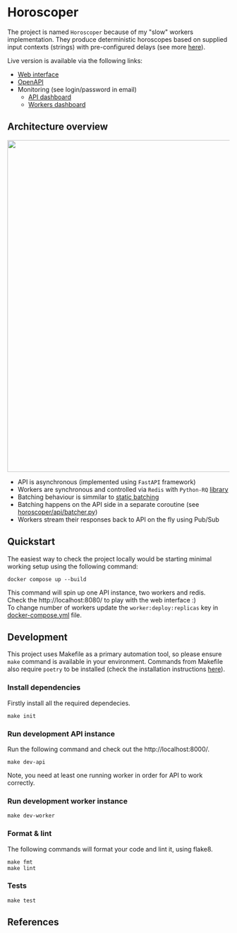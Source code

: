 # Horoscoper

The project is named `Horoscoper` because of my "slow" workers implementation. 
They produce deterministic horoscopes based on supplied input contexts (strings) with pre-configured delays (see more [here](horoscoper/horoscope.py)).  

Live version is available via the following links:  
 * [Web interface](https://horoscoper.greshilov.me/)
 * [OpenAPI](https://horoscoper.greshilov.me/docs)
 * Monitoring (see login/password in email)
   * [API dashboard](https://horoscoper.greshilov.me/grafana/d/f3b52491-5496-4c4f-88c5-c749174237c9/api?orgId=1)
   * [Workers dashboard](https://horoscoper.greshilov.me/grafana/d/fa95f9a7-880b-4876-845b-1ef64a10e391/rq-dashboard?orgId=1)

## Architecture overview
[<img src="etc/img/arch-overview.png" width="750px"/>](etc/img/arch-overview.png "Architecture")

* API is asynchronous (implemented using `FastAPI` framework)
* Workers are synchronous and controlled via `Redis` with `Python-RQ` [library](https://python-rq.org/)
* Batching behaviour is simmilar to [static batching][1]
* Batching happens on the API side in a separate coroutine (see [horoscoper/api/batcher.py](horoscoper/api/batcher.py))
* Workers stream their responses back to API on the fly using Pub/Sub 

## Quickstart
The easiest way to check the project locally would be starting minimal working setup using the following command:  
```
docker compose up --build
```
This command will spin up one API instance, two workers and redis.  
Check the http://localhost:8080/ to play with the web interface :)  
To change number of workers update the `worker:deploy:replicas` key in [docker-compose.yml](./docker-compose.yml) file.

## Development
This project uses Makefile as a primary automation tool, so please ensure `make` command is available in your environment. Commands from Makefile also require `poetry` to be installed (check the installation instructions [here](https://python-poetry.org/docs/#installation)).

### Install dependencies
Firstly install all the required dependecies.
```
make init
```

### Run development API instance
Run the following command and check out the http://localhost:8000/.  
```
make dev-api
```
Note, you need at least one running worker in order for API to work correctly.  

### Run development worker instance
```
make dev-worker
```

### Format & lint
The following commands will format your code and lint it, using flake8.
```
make fmt
make lint
```

### Tests
```
make test
```

## References
[1]: https://www.anyscale.com/blog/continuous-batching-llm-inference "Continuous batching"  
[2]: https://developer.mozilla.org/en-US/docs/Web/API/Server-sent_events/Using_server-sent_events  "SSE Usage"  

